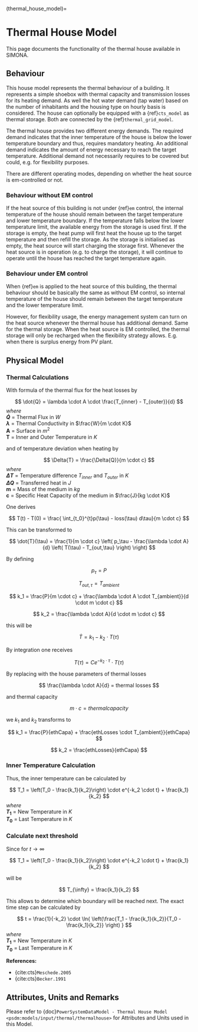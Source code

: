 (thermal_house_model)=

# Thermal House Model

This page documents the functionality of the thermal house available in SIMONA.


## Behaviour

This house model represents the thermal behaviour of a building. It represents a simple shoebox with thermal capacity and  transmission losses for its heating demand. As well the hot water demand (tap water) based on the number of inhabitants and the housing type on hourly basis is considered. The house can optionally be equipped with a {ref}`cts_model` as thermal storage. Both are connected by the {ref}`thermal_grid_model`.

The thermal house provides two different energy demands. The required demand indicates that the inner temperature of the house is below the lower temperature boundary and thus, requires mandatory heating. An additional demand indicates the amount of energy necessary to reach the target temperature. Additional demand not necessarily requires to be covered but could, e.g. for flexibility purposes.

There are different operating modes, depending on whether the heat source is em-controlled or not.

### Behaviour without EM control

If the heat source of this building is not under {ref}`em` control, the internal temperature of the house should remain between the target temperature and lower temperature boundary. If the temperature falls below the lower temperature limit, the available energy from the storage is used first. If the storage 
is empty, the heat pump will first heat the house up to the target temperature and then refill the storage.
As the storage is initialised as empty, the heat source will start charging the storage first. Whenever the heat source is in operation (e.g. to charge the storage), it will continue to operate until the house has reached the target temperature again.

### Behaviour under EM control

When {ref}`em` is applied to the heat source of this building, the thermal behaviour should be basically the same as without EM control, so internal temperature of the house should remain between the target temperature and the lower temperature limit. 

However, for flexibility usage, the energy management system can turn on the heat source whenever the thermal house has additional demand. Same for the thermal storage. When the heat source is EM controlled, the thermal storage will only be recharged when the flexibility strategy allows. E.g. when there is surplus energy from PV plant.


## Physical Model

### Thermal Calculations

With formula of the thermal flux for the heat losses by 

$$
\dot{Q} = \lambda \cdot A \cdot \frac{T_{inner} - T_{outer}}{d}
$$
*where*\
**$\dot{Q}$** = Thermal Flux in $W$\
**$\lambda$** = Thermal Conductivity in $\frac{W}{m \cdot K}$\
**A** = Surface in $m^2$\
**T** = Inner and Outer Temperature in $K$


and of temperature deviation when heating by

$$
\Delta{T} = \frac{\Delta{Q}}{m \cdot c}
$$
*where*\
**$\Delta{T}$** = Temperature difference $T_{inner}$ and $T_{outer}$ in $K$\
**$\Delta{Q}$** = Transferred heat in $J$\
**m** = Mass of the medium in $kg$\
**c** = Specific Heat Capacity of the medium in $\frac{J}{kg \cdot K}$

One derives

$$
T(t) - T(0) = \frac{ \int_{t_0}^{t}p(\tau) - loss(\tau) d\tau}{m \cdot c}
$$

This can be transformed to

$$
\dot{T}(\tau) = \frac{1}{m \cdot c} \left( p_\tau - \frac{\lambda \cdot A}{d} \left( T(\tau) - T_{out,\tau} \right) \right)
$$

By defining

$$
p_\tau = P
$$ 

$$
T_{out,\tau}=T_{ambient}
$$

$$
k_1 = \frac{P}{m \cdot c} + \frac{\lambda \cdot A \cdot T_{ambient}}{d \cdot m \cdot c}
$$

$$
k_2 = \frac{\lambda \cdot A}{d \cdot m \cdot c}
$$

this will be

$$
\dot{T} = k_1 - k_2 \cdot T(\tau)
$$

By integration one receives

$$
T(\tau) = C e^{-k_2 \cdot \tau} \cdot T(\tau)
$$


By replacing with the house parameters of thermal losses

$$
\frac{\lambda \cdot A}{d} = thermal losses
$$

and thermal capacity

$$
m \cdot c = thermal capacity
$$

we $k_1$ and $k_2$ transforms to

$$
k_1 = \frac{P}{ethCapa} + \frac{ethLosses \cdot T_{ambient}}{ethCapa}
$$

$$
k_2 = \frac{ethLosses}{ethCapa}
$$

### Inner Temperature Calculation
Thus, the inner temperature can be calculated by

$$
T_1 = \left(T_0 - \frac{k_1}{k_2}\right) \cdot e^{-k_2 \cdot t} + \frac{k_1}{k_2}
$$
*where*\
**$T_1$** = New Temperature in $K$\
**$T_0$** = Last Temperature in $K$

### Calculate next threshold

Since for $t \rightarrow \infty$ 

$$
T_1 = \left(T_0 - \frac{k_1}{k_2}\right) \cdot e^{-k_2 \cdot t} + \frac{k_1}{k_2}
$$

will be

$$
T_{\infty} = \frac{k_1}{k_2}
$$

This allows to determine which boundary will be reached next. The exact time step can be calculated by

$$
t = \frac{1}{-k_2} \cdot  \ln{ \left(\frac{T_1 - \frac{k_1}{k_2}}{T_0 - \frac{k_1}{k_2}} \right) } 
$$
*where*\
**$T_1$** = New Temperature in $K$\
**$T_0$** = Last Temperature in $K$


**References:**

* {cite:cts}`Meschede.2005`
* {cite:cts}`Becker.1991`

## Attributes, Units and Remarks

Please refer to  {doc}`PowerSystemDataModel - Thermal House Model <psdm:models/input/thermal/thermalhouse>` for Attributes and Units used in this Model.
